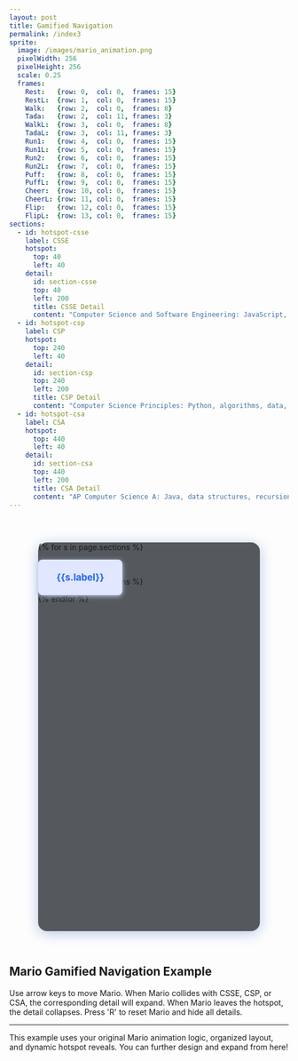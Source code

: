 ```yaml
---
layout: post 
title: Gamified Navigation
permalink: /index3
sprite:
  image: /images/mario_animation.png
  pixelWidth: 256
  pixelHeight: 256
  scale: 0.25
  frames:
    Rest:   {row: 0,  col: 0,  frames: 15}
    RestL:  {row: 1,  col: 0,  frames: 15}
    Walk:   {row: 2,  col: 0,  frames: 8}
    Tada:   {row: 2,  col: 11, frames: 3}
    WalkL:  {row: 3,  col: 0,  frames: 8}
    TadaL:  {row: 3,  col: 11, frames: 3}
    Run1:   {row: 4,  col: 0,  frames: 15}
    Run1L:  {row: 5,  col: 0,  frames: 15}
    Run2:   {row: 6,  col: 0,  frames: 15}
    Run2L:  {row: 7,  col: 0,  frames: 15}
    Puff:   {row: 8,  col: 0,  frames: 15}
    PuffL:  {row: 9,  col: 0,  frames: 15}
    Cheer:  {row: 10, col: 0,  frames: 15}
    CheerL: {row: 11, col: 0,  frames: 15}
    Flip:   {row: 12, col: 0,  frames: 15}
    FlipL:  {row: 13, col: 0,  frames: 15}
sections:
  - id: hotspot-csse
    label: CSSE
    hotspot:
      top: 40
      left: 40
    detail:
      id: section-csse
      top: 40
      left: 200
      title: CSSE Detail
      content: "Computer Science and Software Engineering: JavaScript, OOP, algorithmic thinking, game dev projects."
  - id: hotspot-csp
    label: CSP
    hotspot:
      top: 240
      left: 40
    detail:
      id: section-csp
      top: 240
      left: 200
      title: CSP Detail
      content: "Computer Science Principles: Python, algorithms, data, networks, impact of computing."
  - id: hotspot-csa
    label: CSA
    hotspot:
      top: 440
      left: 40
    detail:
      id: section-csa
      top: 440
      left: 200
      title: CSA Detail
      content: "AP Computer Science A: Java, data structures, recursion, team projects, AP prep."
---
```


<!-- Container for Sprite and hotspots/details -->
<div id="game-area" style="position: relative; width: 400px; height: 700px; margin: 60px auto;">
  <!-- Sprite -->
  <p id="sprite" class="sprite"></p>

  <!-- Hotspot text elements (data-driven) -->
  {% for s in page.sections %}
    <div id="{{s.id}}" class="hotspot" style="top: {{s.hotspot.top}}px; left: {{s.hotspot.left}}px;">{{s.label}}</div>
  {% endfor %}

  <!-- Detail sections (data-driven) -->
  {% for s in page.sections %}
    <div id="{{s.detail.id}}" class="detail-section" style="top: {{s.detail.top}}px; left: {{s.detail.left}}px;">
      <h3>{{s.detail.title}}</h3>
      <p>{{s.detail.content}}</p>
    </div>
  {% endfor %}
</div>

<style>
#game-area {
  position: relative;
  width: 400px;
  height: 700px;
  margin: 60px auto;
  background: #55595dff;
  border-radius: 16px;
  box-shadow: 0 4px 24px #b6c6e6;
}
.sprite {
  width: {{page.sprite.pixelWidth}}px;
  height: {{page.sprite.pixelHeight}}px;
  background-image: url('{{page.sprite.image}}');
  background-repeat: no-repeat;
  position: absolute;
  top: 20px;
  left: 20px;
  background-position: 0px 0px;
  z-index: 3;
  transform: scale({{page.sprite.scale}});
  transform-origin: top left;
}
.hotspot {
  position: absolute;
  width: 120px;
  height: 48px;
  font-weight: bold;
  color: #2563eb;
  background: #e0e7ff;
  padding: 8px 16px;
  border-radius: 8px;
  z-index: 2;
  font-size: 1.2em;
  box-shadow: 0 2px 8px #b6c6e6;
  text-align: center;
  display: flex;
  align-items: center;
  justify-content: center;
}
.detail-section {
  position: absolute;
  display: none;
  border: 2px solid #2563eb;
  padding: 16px;
  background: #2758dfff;
  max-width: 160px;
  min-height: 48px;
  border-radius: 8px;
  z-index: 1;
}
</style>

<script>
// Sprite data: animation frames, pixel size, scale
const sprite_data = {{ page.sprite | jsonify }};

// Hotspots data from frontmatter
const hotspots = [
  {% for s in page.sections %}
    {id: '{{s.id}}', section: '{{s.detail.id}}'},
  {% endfor %}
];

class Sprite {
  constructor(sprite_data, hotspots) {
    this.tID = null;
    this.positionX = 40;
    this.positionY = 40;
    this.currentSpeed = 0;
    this.spriteElement = document.getElementById("sprite");
    this.pixelsWidth = sprite_data.pixelWidth;
    this.pixelsHeight = sprite_data.pixelHeight;
    this.scale = sprite_data.scale;
    this.interval = 100;
    this.obj = sprite_data.frames;
    this.spriteElement.style.position = "absolute";
    this.moving = false;
    this.direction = {x: 0, y: 0};
    this.hotspots = hotspots;
    this.activeSection = null;
    this.currentAnim = 'Rest';
  }

  animate(animName, speed) {
    let frame = 0;
    const obj = this.obj[animName];
    const row = obj.row * this.pixelsHeight;
    this.currentAnim = animName;
    this.currentSpeed = speed;
    this.stopAnimate();
    this.tID = setInterval(() => {
      const col = (frame + obj.col) * this.pixelsWidth;
      this.spriteElement.style.backgroundPosition = `-${col}px -${row}px`;
      this.positionX += speed * this.direction.x;
      this.positionY += speed * this.direction.y;
      this.spriteElement.style.left = `${this.positionX}px`;
      this.spriteElement.style.top = `${this.positionY}px`;
      frame = (frame + 1) % obj.frames;
      this.checkHotspots();
    }, this.interval);
  }

  startWalkingRight() {
    this.direction = {x: 1, y: 0};
    this.animate("Walk", 8);
  }
  startWalkingLeft() {
    this.direction = {x: -1, y: 0};
    this.animate("WalkL", 8);
  }
  startWalkingDown() {
    this.direction = {x: 0, y: 1};
    this.animate("Walk", 8);
  }
  startWalkingUp() {
    this.direction = {x: 0, y: -1};
    this.animate("Walk", 8);
  }
  startResting() {
    this.direction = {x: 0, y: 0};
    this.animate("Rest", 0);
  }
  stopAnimate() {
    clearInterval(this.tID);
    this.tID = null;
  }

  checkHotspots() {
    let collided = false;
    // Sprite is visually scaled down, so collision box must be scaled too
    for (const h of this.hotspots) {
      const el = document.getElementById(h.id);
      const hx = el.offsetLeft;
      const hy = el.offsetTop;
      const hw = el.offsetWidth;
      const hh = el.offsetHeight;
      const mx = this.positionX;
      const my = this.positionY;
      const mw = this.spriteElement.offsetWidth * this.scale;
      const mh = this.spriteElement.offsetHeight * this.scale;
      if (
        mx < hx + hw &&
        mx + mw > hx &&
        my < hy + hh &&
        my + mh > hy
      ) {
        document.getElementById(h.section).style.display = 'block';
        this.activeSection = h.section;
        collided = true;
      } else {
        document.getElementById(h.section).style.display = 'none';
      }
    }
    if (!collided) {
      this.activeSection = null;
    }
  }

  reset() {
    this.stopAnimate();
    this.positionX = 40;
    this.positionY = 40;
    this.spriteElement.style.left = `40px`;
    this.spriteElement.style.top = `40px`;
    for (const h of this.hotspots) {
      document.getElementById(h.section).style.display = 'none';
    }
    this.activeSection = null;
    this.startResting();
  }
}

const sprite = new Sprite(sprite_data, hotspots);

// Key press/release controls
window.addEventListener("keydown", (event) => {
  if (event.repeat) return;
  if (event.key === "ArrowRight" || event.key === "d" || event.key === "D") {
    sprite.startWalkingRight();
  }
  if (event.key === "ArrowLeft" || event.key === "a" || event.key === "A") {
    sprite.startWalkingLeft();
  }
  if (event.key === "ArrowDown" || event.key === "s" || event.key === "S") {
    sprite.startWalkingDown();
  }
  if (event.key === "ArrowUp" || event.key === "w" || event.key === "W") {
    sprite.startWalkingUp();
  }
  if (event.key === "r" || event.key === "R") {
    sprite.reset();
  }
});
window.addEventListener("keyup", (event) => {
  if (["ArrowRight","ArrowLeft","ArrowDown","ArrowUp","d","a","s","w","D","A","S","W"].includes(event.key)) {
    sprite.stopAnimate();
    sprite.startResting();
  }
});

// On page load, sprite rests
window.addEventListener("DOMContentLoaded", () => {
  sprite.startResting();
});
</script>

## Mario Gamified Navigation Example

Use arrow keys to move Mario. When Mario collides with CSSE, CSP, or CSA, the corresponding detail will expand. When Mario leaves the hotspot, the detail collapses. Press 'R' to reset Mario and hide all details.

---

This example uses your original Mario animation logic, organized layout, and dynamic hotspot reveals. You can further design and expand from here!
